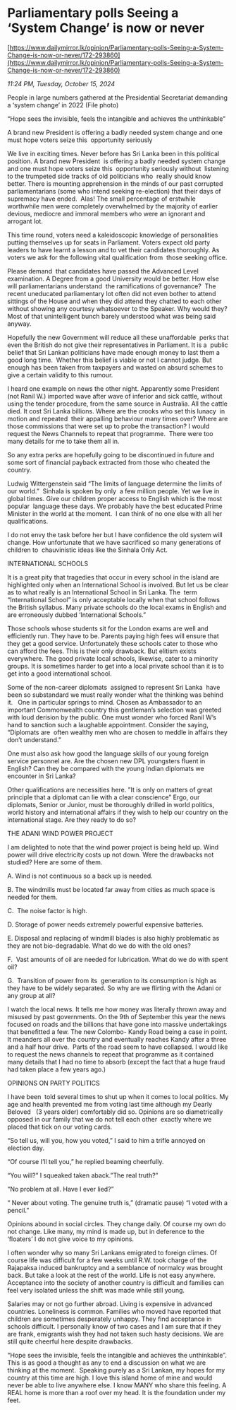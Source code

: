 # Parliamentary polls Seeing a ‘System Change’ is now or never

[https://www.dailymirror.lk/opinion/Parliamentary-polls-Seeing-a-System-Change-is-now-or-never/172-293860](https://www.dailymirror.lk/opinion/Parliamentary-polls-Seeing-a-System-Change-is-now-or-never/172-293860)

*11:24 PM, Tuesday, October 15, 2024*

People in large numbers gathered at the Presidential Secretariat demanding a ‘system change’ in 2022 (File photo)

“Hope sees the invisible, feels the intangible and achieves the unthinkable”

A brand new President is offering a badly needed system change and one must hope voters seize this  opportunity seriously

We live in exciting times. Never before has Sri Lanka been in this political position. A brand new President  is offering a badly needed system change and one must hope voters seize this  opportunity seriously without  listening to the trumpeted side tracks of old politicians who  really should know better. There is mounting apprehension in the minds of our past corrupted parliamentarians (some who intend seeking re-election) that their days of supremacy have ended.  Alas! The small percentage of erstwhile worthwhile men were completely overwhelmed by the majority of earlier devious, mediocre and immoral members who were an ignorant and arrogant lot.

This time round, voters need a kaleidoscopic knowledge of personalities putting themselves up for seats in Parliament. Voters expect old party leaders to have learnt a lesson and to vet their candidates thoroughly. As voters we ask for the following vital qualification from  those seeking office.

Please demand  that candidates have passed the Advanced Level examination. A Degree from a good University would be better. How else will parliamentarians understand  the ramifications of governance?  The recent uneducated parliamentary lot often did not even bother to attend sittings of the House and when they did attend they chatted to each other without showing any courtesy whatsoever to the Speaker. Why would they? Most of that unintelligent bunch barely understood what was being said anyway.

Hopefully the new Government will reduce all these unaffordable  perks that even the British do not give their representatives in Parliament. It is a  public belief that Sri Lankan politicians have made enough money to last them a good long time.  Whether this belief is viable or not I cannot judge. But enough has been taken from taxpayers and wasted on absurd schemes to give a certain validity to this rumour.

I heard one example on news the other night. Apparently some President (not Ranil W.) imported wave after wave of inferior and sick cattle, without using the tender procedure, from the same source in Australia. All the cattle died. It cost Sri Lanka billions. Where are the crooks who set this lunacy  in motion and repeated  their appalling behaviour many times over? Where are those commissions that were set up to probe the transaction? I would request the News Channels to repeat that programme.  There were too many details for me to take them all in.

So any extra perks are hopefully going to be discontinued in future and some sort of financial payback extracted from those who cheated the country.

Ludwig Wittergenstein said “The limits of language determine the limits of our world.”  Sinhala is spoken by only  a few million people. Yet we live in global times. Give our children proper access to English which is the most popular  language these days. We probably have the best educated Prime Minister in the world at the moment.  I can think of no one else with all her qualifications.

I do not envy the task before her but I have confidence the old system will change. How unfortunate that we have sacrificed so many generations of children to  chauvinistic ideas like the Sinhala Only Act.

INTERNATIONAL SCHOOLS

It is a great pity that tragedies that occur in every school in the island are highlighted only when an International School is involved. But let us be clear as to what really is an International School in Sri Lanka. The  term “International School” is only acceptable locally when that school follows the British syllabus. Many private schools do the local exams in English and are erroneously dubbed ‘International Schools.”

Those schools whose students sit for the London exams are well and efficiently run. They have to be. Parents paying high fees will ensure that they get a good service. Unfortunately these schools cater to those who can afford the fees. This is their only drawback. But elitism exists everywhere. The good private local schools, likewise, cater to a minority groups. It is sometimes harder to get into a local private school than it is to get into a good international school.

Some of the non-career diplomats  assigned to represent Sri Lanka  have been so substandard we must really wonder what the thinking was behind it.   One in particular springs to mind. Chosen as Ambassador to an important Commonwealth country this gentleman’s selection was greeted with loud derision by the public. One must wonder who forced Ranil W’s hand to sanction such a laughable appointment. Consider the saying, “Diplomats are  often wealthy men who are chosen to meddle in affairs they don’t understand.”

One must also ask how good the language skills of our young foreign service personnel are. Are the chosen new DPL youngsters fluent in English? Can they be compared with the young Indian diplomats we encounter in Sri Lanka?

Other qualifications are necessities here. ”It is only on matters of great principle that a diplomat can lie with a clear conscience” Ergo, our diplomats, Senior or Junior, must be thoroughly drilled in world politics, world history and international affairs if they wish to help our country on the international stage. Are they ready to do so?

THE ADANI WIND POWER PROJECT

I am delighted to note that the wind power project is being held up. Wind power will drive electricity costs up not down. Were the drawbacks not studied? Here are some of them.

A. Wind is not continuous so a back up is needed.

B. The windmills must be located far away from cities as much space is needed for them.

C.  The noise factor is high.

D. Storage of power needs extremely powerful expensive batteries.

E. Disposal and replacing of windmill blades is also highly problematic as they are not bio-degradable. What do we do with the old ones?

F.  Vast amounts of oil are needed for lubrication. What do we do with spent oil?

G.  Transition of power from its  generation to its consumption is high as they have to be widely separated. So why are we flirting with the Adani or any group at all?

I watch the local news. It tells me how money was literally thrown away and  misused by past governments. On the 9th of September this year the news focused on roads and the billions that have gone into massive undertakings that benefitted a few. The new Colombo- Kandy Road being a case in point. It meanders all over the country and eventually reaches Kandy after a three and a half hour drive.  Parts of the road seem to have collapsed. I would like to request the news channels to repeat that programme as it contained many details that I had no time to absorb (except the fact that a huge fraud had taken place a few years ago.)

OPINIONS ON PARTY POLITICS

I have been  told several times to shut up when it comes to local politics. My age and health prevented me from voting last time although my Dearly Beloved   (3 years older) comfortably did so. Opinions are so diametrically opposed in our family that we do not tell each other  exactly where we placed that tick on our voting cards.

“So tell us, will you, how you voted,” I said to him a trifle annoyed on election day.

“Of course I’ll tell you,” he replied beaming cheerfully.

“You will?” I squeaked taken aback.”The real truth?”

“No problem at all. Have I ever lied?”

“ Never about voting. The genuine truth is,” (dramatic pause) “I voted with a pencil.”

Opinions abound in social circles. They change daily. Of course my own do not change. Like many, my mind is made up, but in deference to the ‘floaters’ I do not give voice to my opinions.

I often wonder why so many Sri Lankans emigrated to foreign climes. Of course life was difficult for a few weeks until R.W. took charge of the Rajapaksa induced bankruptcy and a semblance of normalcy was brought back. But take a look at the rest of the world. Life is not easy anywhere.  Acceptance into the society of another country is difficult and families can feel very isolated unless the shift was made while still young.

Salaries may or not go further abroad. Living is expensive in advanced countries. Loneliness is common. Families who moved have reported that children are sometimes desperately unhappy. They find acceptance in schools difficult. I personally know of two cases and I am sure that if they are frank, emigrants wish they had not taken such hasty decisions. We are still quite cheerful here despite drawbacks.

“Hope sees the invisible, feels the intangible and achieves the unthinkable”. This is as good a thought as any to end a discussion on what we are thinking at the moment.  Speaking purely as a Sri Lankan, my hopes for my country at this time are high. I love this island home of mine and would never be able to live anywhere else. I know MANY who share this feeling. A REAL home is more than a roof over my head. It is the foundation under my feet.

